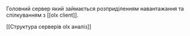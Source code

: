Головний сервер який займається розприділенням навантажання та
спілкуванням з [[olx client]].

[[Структура серверів olx аналіз]]